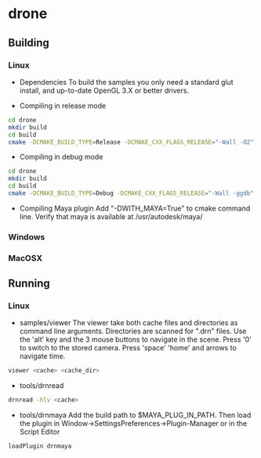 drone
================================

Building
---------------------------------
### Linux
* Dependencies
To build the samples you only need a standard glut install, and up-to-date OpenGL 3.X or better drivers.

* Compiling in release mode
```bash
cd drone
mkdir build
cd build
cmake -DCMAKE_BUILD_TYPE=Release -DCMAKE_CXX_FLAGS_RELEASE="-Wall -O2"  -DCMAKE_C_FLAGS_RELEASE="-Wall -O2" ..
```
* Compiling in debug mode
```bash
cd drone
mkdir build
cd build
cmake -DCMAKE_BUILD_TYPE=Debug -DCMAKE_CXX_FLAGS_RELEASE="-Wall -ggdb"  -DCMAKE_C_FLAGS_RELEASE="-Wall -ggdb" ..
```

* Compiling Maya plugin
Add "-DWITH_MAYA=True" to cmake command line. Verify that maya is available at /usr/autodesk/maya/

### Windows

### MacOSX

Running
---------------------------------
### Linux
* samples/viewer
The viewer take both cache files and directories as command line arguments. Directories are scanned for ".drn" files. Use the 'alt' key and the 3 mouse buttons to navigate in the scene. Press '0' to switch to the stored camera. Press 'space' 'home' and arrows to navigate time.
```bash
viewer <cache> <cache_dir>
```

* tools/drnread
```bash
drnread -hlv <cache>
```

* tools/drnmaya
Add the build path to $MAYA_PLUG_IN_PATH. Then load the plugin in Window->SettingsPreferences->Plugin-Manager or in the Script Editor
```mel
loadPlugin drnmaya
```